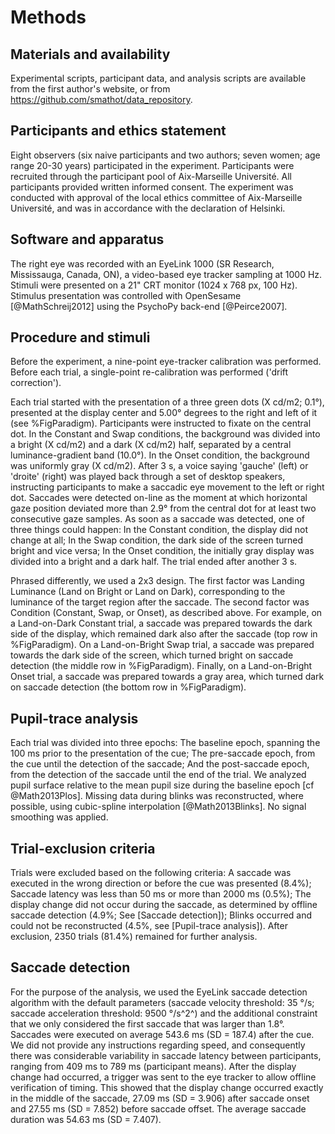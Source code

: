 # Methods

## Materials and availability

Experimental scripts, participant data, and analysis scripts are available from the first author's website, or from <https://github.com/smathot/data_repository>.

## Participants and ethics statement

Eight observers (six naive participants and two authors; seven women; age range 20-30 years) participated in the experiment. Participants were recruited through the participant pool of Aix-Marseille Université. All participants provided written informed consent. The experiment was conducted with approval of the local ethics committee of Aix-Marseille Université, and was in accordance with the declaration of Helsinki.

## Software and apparatus

The right eye was recorded with an EyeLink 1000 (SR Research, Mississauga, Canada, ON), a video-based eye tracker sampling at 1000 Hz. Stimuli were presented on a 21" CRT monitor (1024 x 768 px, 100 Hz). Stimulus presentation was controlled with OpenSesame [@MathSchreij2012] using the PsychoPy back-end [@Peirce2007].

## Procedure and stimuli

Before the experiment, a nine-point eye-tracker calibration was performed. Before each trial, a single-point re-calibration was performed ('drift correction').

Each trial started with the presentation of a three green dots (X cd/m2; 0.1°), presented at the display center and 5.00° degrees to the right and left of it (see %FigParadigm). Participants were instructed to fixate on the central dot. In the Constant and Swap conditions, the background was divided into a bright (X cd/m2) and a dark (X cd/m2) half, separated by a central luminance-gradient band (10.0°). In the Onset condition, the background was uniformly gray (X cd/m2). After 3 s, a voice saying 'gauche' (left) or 'droite' (right) was played back through a set of desktop speakers, instructing participants to make a saccadic eye movement to the left or right dot. Saccades were detected on-line as the moment at which horizontal gaze position deviated more than 2.9° from the central dot for at least two consecutive gaze samples. As soon as a saccade was detected, one of three things could happen: In the Constant condition, the display did not change at all; In the Swap condition, the dark side of the screen turned bright and vice versa; In the Onset condition, the initially gray display was divided into a bright and a dark half. The trial ended after another 3 s.

Phrased differently, we used a 2x3 design. The first factor was Landing Luminance (Land on Bright or Land on Dark), corresponding to the luminance of the target region after the saccade. The second factor was Condition (Constant, Swap, or Onset), as described above. For example, on a Land-on-Dark Constant trial, a saccade was prepared towards the dark side of the display, which remained dark also after the saccade (top row in %FigParadigm). On a Land-on-Bright Swap trial, a saccade was prepared towards the dark side of the screen, which turned bright on saccade detection (the middle row in %FigParadigm). Finally, on a Land-on-Bright Onset trial, a saccade was prepared towards a gray area, which turned dark on saccade detection (the bottom row in %FigParadigm).

## Pupil-trace analysis

Each trial was divided into three epochs: The baseline epoch, spanning the 100 ms prior to the presentation of the cue; The pre-saccade epoch, from the cue until the detection of the saccade; And the post-saccade epoch, from the detection of the saccade until the end of the trial. We analyzed pupil surface relative to the mean pupil size during the baseline epoch [cf @Math2013Plos]. Missing data during blinks was reconstructed, where possible, using cubic-spline interpolation [@Math2013Blinks]. No signal smoothing was applied.

## Trial-exclusion criteria

Trials were excluded based on the following criteria: A saccade was executed in the wrong direction or before the cue was presented (8.4%); Saccade latency was less than 50 ms or more than 2000 ms (0.5%); The display change did not occur during the saccade, as determined by offline saccade detection (4.9%; See [Saccade detection]); Blinks occurred and could not be reconstructed (4.5%, see [Pupil-trace analysis]). After exclusion, 2350 trials (81.4%) remained for further analysis.

## Saccade detection

For the purpose of the analysis, we used the EyeLink saccade detection algorithm with the default parameters (saccade velocity threshold: 35 °/s; saccade acceleration threshold: 9500 °/s^2^) and the additional constraint that we only considered the first saccade that was larger than 1.8°. Saccades were executed on average 543.6 ms (SD = 187.4) after the cue. We did not provide any instructions regarding speed, and consequently there was considerable variability in saccade latency between participants, ranging from 409 ms to 789 ms (participant means). After the display change had occurred, a trigger was sent to the eye tracker to allow offline verification of timing. This showed that the display change occurred exactly in the middle of the saccade, 27.09 ms (SD = 3.906) after saccade onset and 27.55 ms (SD = 7.852) before saccade offset. The average saccade duration was 54.63 ms (SD = 7.407).